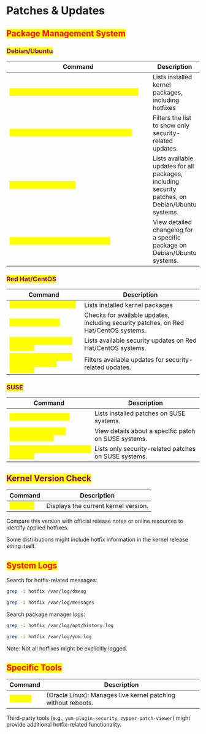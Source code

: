# Patches & Updates

## <mark style="color:red;">Package Management System</mark>

### <mark style="color:purple;">Debian/Ubuntu</mark>

<table data-header-hidden data-full-width="true"><thead><tr><th width="386">Command</th><th>Description</th></tr></thead><tbody><tr><td><mark style="color:yellow;"><code>apt list --installed | grep "linux-image"</code></mark></td><td>Lists installed kernel packages, including hotfixes</td></tr><tr><td><mark style="color:yellow;"><code>apt list --upgradable | grep "security"</code></mark></td><td>Filters the list to show only security-related updates.</td></tr><tr><td><mark style="color:yellow;"><code>apt list --upgradable</code></mark></td><td>Lists available updates for all packages, including security patches, on Debian/Ubuntu systems.</td></tr><tr><td><mark style="color:yellow;"><code>apt-get changelog &#x3C;package_name></code></mark></td><td>View detailed changelog for a specific package on Debian/Ubuntu systems.</td></tr></tbody></table>

### <mark style="color:purple;">Red Hat/CentOS</mark>

<table data-header-hidden data-full-width="true"><thead><tr><th>Command</th><th>Description</th></tr></thead><tbody><tr><td><mark style="color:yellow;"><code>rpm -qa | grep kernel</code></mark></td><td>Lists installed kernel packages</td></tr><tr><td><mark style="color:yellow;"><code>yum check-update</code></mark></td><td>Checks for available updates, including security patches, on Red Hat/CentOS systems.</td></tr><tr><td><mark style="color:yellow;"><code>yum updateinfo list security</code></mark></td><td>Lists available security updates on Red Hat/CentOS systems.</td></tr><tr><td><mark style="color:yellow;"><code>yum updateinfo list updates | grep security</code></mark></td><td>Filters available updates for security-related updates.</td></tr></tbody></table>

### <mark style="color:purple;">SUSE</mark>

<table data-header-hidden data-full-width="true"><thead><tr><th>Command</th><th>Description</th></tr></thead><tbody><tr><td><mark style="color:yellow;"><code>zypper list-patches</code></mark></td><td>Lists installed patches on SUSE systems.</td></tr><tr><td><mark style="color:yellow;"><code>zypper patch-info &#x3C;patch_number></code></mark></td><td>View details about a specific patch on SUSE systems.</td></tr><tr><td><mark style="color:yellow;"><code>zypper patches --category security</code></mark></td><td>Lists only security-related patches on SUSE systems.</td></tr></tbody></table>

## <mark style="color:purple;">Kernel Version Check</mark>

<table data-header-hidden data-full-width="true"><thead><tr><th>Command</th><th>Description</th></tr></thead><tbody><tr><td><mark style="color:yellow;"><code>uname -r</code></mark></td><td>Displays the current kernel version.</td></tr></tbody></table>

Compare this version with official release notes or online resources to identify applied hotfixes.

Some distributions might include hotfix information in the kernel release string itself.

## <mark style="color:red;">System Logs</mark>

Search for hotfix-related messages:

```bash
grep -i hotfix /var/log/dmesg
```

```bash
grep -i hotfix /var/log/messages
```

Search package manager logs:

```bash
grep -i hotfix /var/log/apt/history.log
```

```bash
grep -i hotfix /var/log/yum.log
```

Note: Not all hotfixes might be explicitly logged.

## <mark style="color:red;">Specific Tools</mark>

<table data-header-hidden data-full-width="true"><thead><tr><th>Command</th><th>Description</th></tr></thead><tbody><tr><td><mark style="color:yellow;"><code>ksplice</code></mark></td><td>(Oracle Linux): Manages live kernel patching without reboots.</td></tr></tbody></table>

Third-party tools (e.g., `yum-plugin-security`, `zypper-patch-viewer`) might provide additional hotfix-related functionality.
